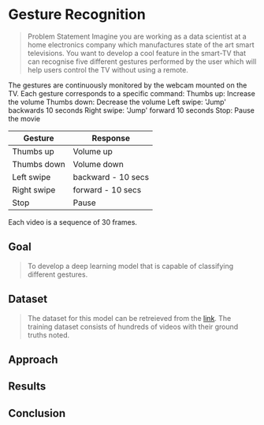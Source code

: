 # Gesture Recognition
> Problem Statement
 Imagine you are working as a data scientist at a home electronics company which manufactures state of the art smart televisions.
 You want to develop a cool feature in the smart-TV that can recognise five different gestures performed by the user which will help users control the TV without using a remote.
 
 The gestures are continuously monitored by the webcam mounted on the TV. Each gesture corresponds to a specific command:
 Thumbs up:  Increase the volume
 Thumbs down: Decrease the volume
 Left swipe: 'Jump' backwards 10 seconds
 Right swipe: 'Jump' forward 10 seconds
 Stop: Pause the movie
 
 |Gesture|Response|
 |-------|--------|
 |Thumbs up| Volume up|
 |Thumbs down| Volume down|
 |Left swipe| backward - 10 secs|
 |Right swipe| forward - 10 secs|
 |Stop| Pause|
 
 Each video is a sequence of 30 frames.
 
 
 
## Goal
> To develop a deep learning model that is capable of classifying different gestures.
 
 
## Dataset
> The dataset for this model can be retreieved from the [link](https://drive.google.com/uc?id=1ehyrYBQ5rbQQe6yL4XbLWe3FMvuVUGiL). The training dataset consists of hundreds of videos with their ground truths noted.
 
 
## Approach
>
 
 
## Results
>


## Conclusion